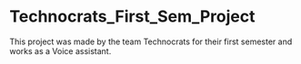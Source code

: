# Technocrats_First_Sem_Project
This project was made by the team Technocrats for their first semester and works as a Voice assistant. 

